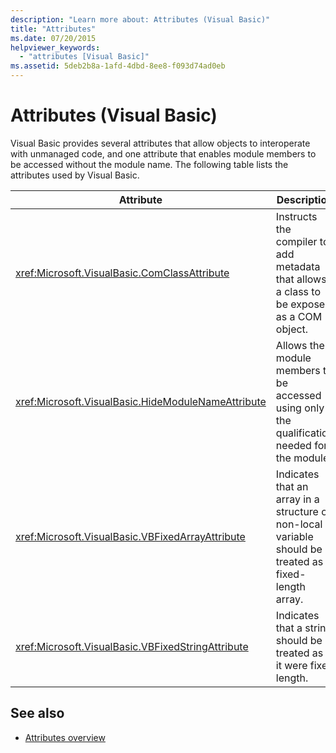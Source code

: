 ```yaml
---
description: "Learn more about: Attributes (Visual Basic)"
title: "Attributes"
ms.date: 07/20/2015
helpviewer_keywords: 
  - "attributes [Visual Basic]"
ms.assetid: 5deb2b8a-1afd-4dbd-8ee8-f093d74ad0eb
---
```

# Attributes (Visual Basic)

Visual Basic provides several attributes that allow objects to interoperate with unmanaged code, and one attribute that enables module members to be accessed without the module name. The following table lists the attributes used by Visual Basic.  
  
| Attribute                                            | Description                                                                                             |
| ---------------------------------------------------- | ------------------------------------------------------------------------------------------------------- |
| <xref:Microsoft.VisualBasic.ComClassAttribute>       | Instructs the compiler to add metadata that allows a class to be exposed as a COM object.               |
| <xref:Microsoft.VisualBasic.HideModuleNameAttribute> | Allows the module members to be accessed using only the qualification needed for the module.            |
| <xref:Microsoft.VisualBasic.VBFixedArrayAttribute>   | Indicates that an array in a structure or non-local variable should be treated as a fixed-length array. |
| <xref:Microsoft.VisualBasic.VBFixedStringAttribute>  | Indicates that a string should be treated as if it were fixed length.                                   |
  
## See also

- [Attributes overview](../programming-guide/concepts/attributes/index.md)
